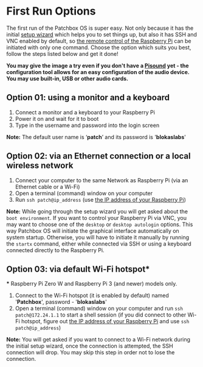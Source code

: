 # First Run Options

The first run of the Patchbox OS is super easy. Not only because it has the initial [setup wizard](SetupWizard.md) which helps you to set things up, but also it has SSH and VNC enabled by default, so [the remote control of the Raspberry Pi](RemoteControl.md) can be initiated with only one command. Choose the option which suits you best, follow the steps listed below and get it done!

**You may give the image a try even if you don't have a <a href="https://blokas.io/pisound/" target="_blank">Pisound</a> yet - the configuration tool allows for an easy configuration of the audio device. You may use built-in, USB or other audio cards.**

## Option 01: using a monitor and a keyboard

1. Connect a monitor and a keyboard to your Raspberry Pi
2. Power it on and wait for it to boot
3. Type in the username and password into the login screen

**Note:** The default user name is ‘**patch**’ and its password is '**blokaslabs**'

## Option 02: via an Ethernet connection or a local wireless network

1. Connect your computer to the same Network as Raspberry Pi (via an Ethernet cable or a Wi-Fi)
2. Open a terminal (command) window on your computer
3. Run `ssh patch@ip_address` (use [the IP address of your Raspberry Pi](FindTheIP.md))

**Note:** While going through the setup wizard you will get asked about the `boot environment`. If you want to control your Raspberry Pi via VNC, you may want to choose one of the `desktop` or `desktop autologin` options. This way Patchbox OS will initiate the graphical interface automatically on system startup. Otherwise, you will have to initiate it manually by running the `startx` command, either while connected via SSH or using a keyboard connected directly to the Raspberry Pi.

## Option 03: via default Wi-Fi hotspot*

__*__ Raspberry Pi Zero W and Raspberry Pi 3 (and newer) models only.

1. Connect to the Wi-Fi hotspot (it is enabled by default) named '**Patchbox**', password - '**blokaslabs**'
2. Open a terminal (command) window on your computer and run `ssh patch@172.24.1.1` to start a shell session (if you did connect to other Wi-Fi hotspot, figure out [the IP address of your Raspberry Pi](FindTheIP.md) and use `ssh patch@ip_address`)

**Note:** You will get asked if you want to connect to a Wi-Fi network during the initial setup wizard, once the connection is attempted, the SSH connection will drop. You may skip this step in order not to lose the connection.

